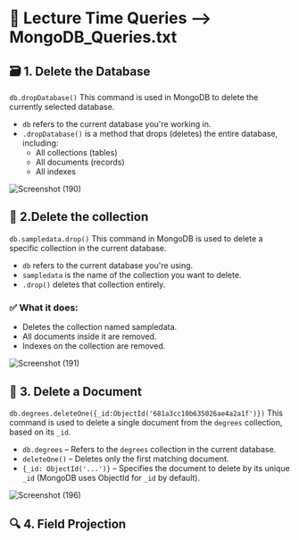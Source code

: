 # 📖 Lecture Time Queries --> MongoDB_Queries.txt
## 🗃️ 1. Delete the Database
```db.dropDatabase()``` This command is used in MongoDB to delete the currently selected database.

- ```db``` refers to the current database you're working in.
- ```.dropDatabase()``` is a method that drops (deletes) the entire database, including:
  - All collections (tables)
  - All documents (records)
  - All indexes
    
![Screenshot (190)](https://github.com/user-attachments/assets/658115f5-8cf1-45d3-b934-b4ab7c78ffdf)

## 📁 2.Delete the collection
```db.sampledata.drop()``` This command in MongoDB is used to delete a specific collection in the current database.

- ```db```  refers to the current database you're using.
- ```sampledata``` is the name of the collection you want to delete.
- ```.drop()``` deletes that collection entirely.

### ✅ What it does:
- Deletes the collection named sampledata.
- All documents inside it are removed.
- Indexes on the collection are removed.
  
![Screenshot (191)](https://github.com/user-attachments/assets/f49837c8-e760-45d7-833d-8dc436a625d4)

## 📝 3. Delete a Document
```db.degrees.deleteOne({_id:ObjectId('681a3cc10b635026ae4a2a1f')})``` This command is used to delete a single document from the ```degrees``` collection, based on its ```_id```.

- ```db.degrees``` – Refers to the ```degrees``` collection in the current database.
- ```deleteOne()``` – Deletes only the first matching document.
- ```{_id: ObjectId('...')}``` – Specifies the document to delete by its unique ```_id``` (MongoDB uses ObjectId for ```_id``` by default).

![Screenshot (196)](https://github.com/user-attachments/assets/642bd2c9-8aed-44e8-9d2f-37cf1f79894b)

## 🔍 4. Field Projection



  


  






